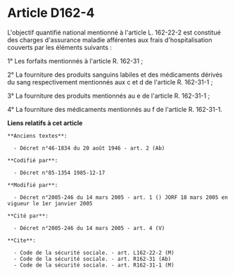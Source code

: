 # Article D162-4

L'objectif quantifié national mentionné à l'article L. 162-22-2 est constitué des charges d'assurance maladie afférentes aux
frais d'hospitalisation couverts par les éléments suivants :

1° Les forfaits mentionnés à l'article R. 162-31 ;

2° La fourniture des produits sanguins labiles et des médicaments dérivés du sang respectivement mentionnés aux c et d de
l'article R. 162-31-1 ;

3° La fourniture des produits mentionnés au e de l'article R. 162-31-1 ;

4° La fourniture des médicaments mentionnés au f de l'article R. 162-31-1.

**Liens relatifs à cet article**

	**Anciens textes**:

	  - Décret n°46-1834 du 20 août 1946 - art. 2 (Ab)

	**Codifié par**:

	  - Décret n°85-1354 1985-12-17

	**Modifié par**:

	  - Décret n°2005-246 du 14 mars 2005 - art. 1 () JORF 18 mars 2005 en vigueur le 1er janvier 2005

	**Cité par**:

	  - Décret n°2005-246 du 14 mars 2005 - art. 4 (V)

	**Cite**:

	  - Code de la sécurité sociale. - art. L162-22-2 (M)
	  - Code de la sécurité sociale. - art. R162-31 (Ab)
	  - Code de la sécurité sociale. - art. R162-31-1 (M)
